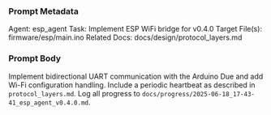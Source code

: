 ### Prompt Metadata
Agent: esp_agent
Task: Implement ESP WiFi bridge for v0.4.0
Target File(s): firmware/esp/main.ino
Related Docs: docs/design/protocol_layers.md

### Prompt Body
Implement bidirectional UART communication with the Arduino Due and add Wi-Fi configuration handling. Include a periodic heartbeat as described in `protocol_layers.md`. Log all progress to `docs/progress/2025-06-18_17-43-41_esp_agent_v0.4.0.md`.
